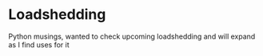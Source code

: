 # Loadshedding
Python musings, wanted to check upcoming loadshedding and will expand as I find uses for it
